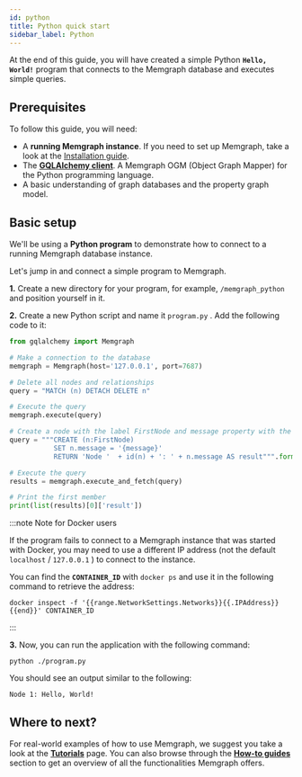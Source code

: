 ```yaml
---
id: python
title: Python quick start
sidebar_label: Python
---
```


At the end of this guide, you will have created a simple Python **`Hello,
World!`** program that connects to the Memgraph database and executes simple
queries.

## Prerequisites

To follow this guide, you will need:

- A **running Memgraph instance**. If you need to set up Memgraph, take a look
  at the [Installation guide](/installation/overview.mdx).
- The [**GQLAlchemy client**](https://github.com/memgraph/gqlalchemy). A
  Memgraph OGM (Object Graph Mapper) for the Python programming language.
- A basic understanding of graph databases and the property graph model.

## Basic setup

We'll be using a **Python program** to demonstrate how to connect to a running
Memgraph database instance.<br />

Let's jump in and connect a simple program to Memgraph.

**1.** Create a new directory for your program, for example, `/memgraph_python`
and position yourself in it.<br /> 

**2.** Create a new Python script and name it `program.py` . Add the following
code to it:

```python
from gqlalchemy import Memgraph

# Make a connection to the database
memgraph = Memgraph(host='127.0.0.1', port=7687)

# Delete all nodes and relationships
query = "MATCH (n) DETACH DELETE n"

# Execute the query
memgraph.execute(query)

# Create a node with the label FirstNode and message property with the value "Hello, World!"
query = """CREATE (n:FirstNode)
           SET n.message = '{message}'
           RETURN 'Node '  + id(n) + ': ' + n.message AS result""".format(message="Hello, World!")

# Execute the query
results = memgraph.execute_and_fetch(query)

# Print the first member
print(list(results)[0]['result'])
```

:::note Note for Docker users

If the program fails to connect to a Memgraph instance that was started with
Docker, you may need to use a different IP address (not the default `localhost`
/ `127.0.0.1` ) to connect to the instance.

You can find the **`CONTAINER_ID`** with `docker ps` and use it in the following
command to retrieve the address:

```
docker inspect -f '{{range.NetworkSettings.Networks}}{{.IPAddress}}{{end}}' CONTAINER_ID
```

:::

**3.** Now, you can run the application with the following command:

```
python ./program.py
```

You should see an output similar to the following:

```
Node 1: Hello, World!
```

## Where to next?

For real-world examples of how to use Memgraph, we suggest you take a look at
the **[Tutorials](/tutorials/overview.md)** page. You can also browse through
the **[How-to guides](/how-to-guides/overview.md)** section to get an overview
of all the functionalities Memgraph offers.

